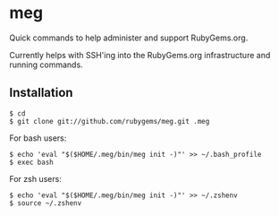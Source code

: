 # meg

Quick commands to help administer and support RubyGems.org.

Currently helps with SSH'ing into the RubyGems.org infrastructure and running commands.

## Installation

    $ cd
    $ git clone git://github.com/rubygems/meg.git .meg

For bash users:

    $ echo 'eval "$($HOME/.meg/bin/meg init -)"' >> ~/.bash_profile
    $ exec bash

For zsh users:

    $ echo 'eval "$($HOME/.meg/bin/meg init -)"' >> ~/.zshenv
    $ source ~/.zshenv
